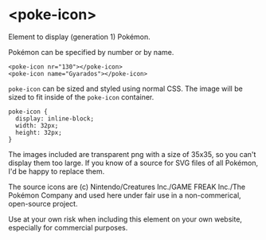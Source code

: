 # \<poke-icon\>

Element to display (generation 1) Pokémon.

Pokémon can be specified by number or by name.

```
<poke-icon nr="130"></poke-icon>
<poke-icon name="Gyarados"></poke-icon>
```

`poke-icon` can be sized and styled using normal CSS. The image will be sized to fit inside of the `poke-icon` container.

```
poke-icon {
  display: inline-block;
  width: 32px;
  height: 32px;
}
```

The images included are transparent png with a size of 35x35, so you can't display them too large.
If you know of a source for SVG files of all Pokémon, I'd be happy to replace them.

The source icons are (c) Nintendo/Creatures Inc./GAME FREAK Inc./The Pokémon Company and used here under fair use in a non-commerical, open-source project.

Use at your own risk when including this element on your own website, especially for commercial purposes.
